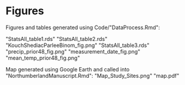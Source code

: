 # Figures

Figures and tables generated using Code/"DataProcess.Rmd":

"StatsAll_table1.rds"
"StatsAll_table2.rds"
"KouchShediacParleeBinom_fig.png"
"StatsAll_table3.rds"
"precip_prior48_fig.png"
"measurement_date_fig.png"
"mean_temp_prior48_fig.png"

Map generated using Google Earth and called into "NorthumberlandManuscript.Rmd":
"Map_Study_Sites.png"
"map.pdf"

